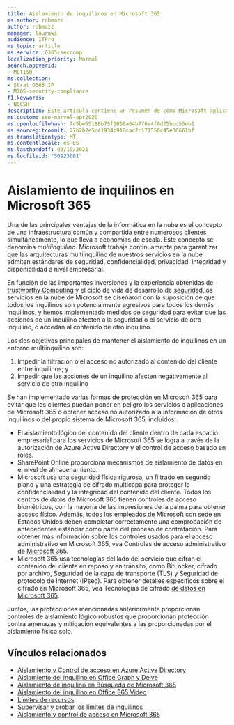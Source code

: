 ```yaml
---
title: Aislamiento de inquilinos en Microsoft 365
ms.author: robmazz
author: robmazz
manager: laurawi
audience: ITPro
ms.topic: article
ms.service: O365-seccomp
localization_priority: Normal
search.appverid:
- MET150
ms.collection:
- Strat_O365_IP
- M365-security-compliance
f1.keywords:
- NOCSH
description: Este artículo contiene un resumen de cómo Microsoft aplica el aislamiento de inquilinos en servicios en la nube como Microsoft 365.
ms.custom: seo-marvel-apr2020
ms.openlocfilehash: 7c5be65186b75f6056a64b776e4f0d25bcd55eb1
ms.sourcegitcommit: 27b2b2e5c41934b918cac2c171556c45e36661bf
ms.translationtype: MT
ms.contentlocale: es-ES
ms.lasthandoff: 03/19/2021
ms.locfileid: "50923081"
---
```

# <a name="tenant-isolation-in-microsoft-365"></a>Aislamiento de inquilinos en Microsoft 365

Una de las principales ventajas de la informática en la nube es el concepto de una infraestructura común y compartida entre numerosos clientes simultáneamente, lo que lleva a economías de escala. Este concepto se denomina *multiinquilino*. Microsoft trabaja continuamente para garantizar que las arquitecturas multiinquilino de nuestros servicios en la nube admiten estándares de seguridad, confidencialidad, privacidad, integridad y disponibilidad a nivel empresarial.

En función de las importantes inversiones y la experiencia obtenidas de [trustworthy Computing](https://www.microsoft.com/trust-center) y el ciclo de vida de desarrollo de [seguridad,](https://www.microsoft.com/securityengineering/sdl/)los servicios en la nube de Microsoft se diseñaron con la suposición de que todos los inquilinos son potencialmente agresivos para todos los demás inquilinos, y hemos implementado medidas de seguridad para evitar que las acciones de un inquilino afecten a la seguridad o el servicio de otro inquilino, o accedan al contenido de otro inquilino.

Los dos objetivos principales de mantener el aislamiento de inquilinos en un entorno multiinquilino son:

1.    Impedir la filtración o el acceso no autorizado al contenido del cliente entre inquilinos; y
2.    Impedir que las acciones de un inquilino afecten negativamente al servicio de otro inquilino

Se han implementado varias formas de protección en Microsoft 365 para evitar que los clientes puedan poner en peligro los servicios o aplicaciones de Microsoft 365 o obtener acceso no autorizado a la información de otros inquilinos o del propio sistema de Microsoft 365, incluidos:

- El aislamiento lógico del contenido del cliente dentro de cada espacio empresarial para los servicios de Microsoft 365 se logra a través de la autorización de Azure Active Directory y el control de acceso basado en roles.
- SharePoint Online proporciona mecanismos de aislamiento de datos en el nivel de almacenamiento.
- Microsoft usa una seguridad física rigurosa, un filtrado en segundo plano y una estrategia de cifrado multicapa para proteger la confidencialidad y la integridad del contenido del cliente. Todos los centros de datos de Microsoft 365 tienen controles de acceso biométricos, con la mayoría de las impresiones de la palma para obtener acceso físico. Además, todos los empleados de Microsoft con sede en Estados Unidos deben completar correctamente una comprobación de antecedentes estándar como parte del proceso de contratación. Para obtener más información sobre los controles usados para el acceso administrativo en Microsoft 365, vea Controles de acceso administrativo de [Microsoft 365](/compliance/assurance/assurance-administrative-access-controls-overview).
- Microsoft 365 usa tecnologías del lado del servicio que cifran el contenido del cliente en reposo y en tránsito, como BitLocker, cifrado por archivo, Seguridad de la capa de transporte (TLS) y Seguridad de protocolo de Internet (IPsec). Para obtener detalles específicos sobre el cifrado en Microsoft 365, vea Tecnologías de cifrado [de datos en Microsoft 365](../compliance/office-365-encryption-in-the-microsoft-cloud-overview.md).

Juntos, las protecciones mencionadas anteriormente proporcionan controles de aislamiento lógico robustos que proporcionan protección contra amenazas y mitigación equivalentes a las proporcionadas por el aislamiento físico solo.

## <a name="related-links"></a>Vínculos relacionados

- [Aislamiento y Control de acceso en Azure Active Directory](microsoft-365-isolation-in-azure-active-directory.md)
- [Aislamiento del inquilino en Office Graph y Delve](microsoft-365-isolation-in-graph-and-delve.md)
- [Aislamiento de inquilino en Búsqueda de Microsoft 365](microsoft-365-isolation-in-microsoft-365-search.md)
- [Aislamiento del inquilino en Office 365 Video](microsoft-365-isolation-in-microsoft-365-video.md)
- [Límites de recursos](/compliance/assurance/assurance-resource-limits)
- [Supervisar y probar los límites de inquilinos](/compliance/assurance/assurance-monitoring-and-testing)
- [Aislamiento y control de acceso en Microsoft 365](microsoft-365-isolation-in-microsoft-365.md)